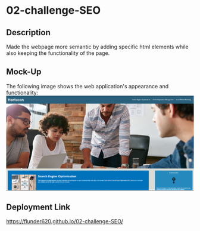 # 02-challenge-SEO

## Description

Made the webpage more semantic by adding specific html elements while also keeping the functionality of the page.

## Mock-Up

The following image shows the web application's appearance and functionality: 
![This shows what home page will look like](./assets/images/preview.png)

## Deployment Link

https://flunder620.github.io/02-challenge-SEO/